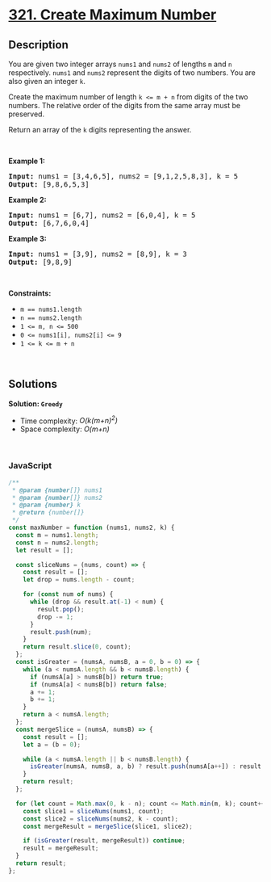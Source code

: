# [321. Create Maximum Number](https://leetcode.com/problems/create-maximum-number)

## Description

<div class="elfjS" data-track-load="description_content"><p>You are given two integer arrays <code>nums1</code> and <code>nums2</code> of lengths <code>m</code> and <code>n</code> respectively. <code>nums1</code> and <code>nums2</code> represent the digits of two numbers. You are also given an integer <code>k</code>.</p>

<p>Create the maximum number of length <code>k &lt;= m + n</code> from digits of the two numbers. The relative order of the digits from the same array must be preserved.</p>

<p>Return an array of the <code>k</code> digits representing the answer.</p>

<p>&nbsp;</p>
<p><strong class="example">Example 1:</strong></p>

<pre><strong>Input:</strong> nums1 = [3,4,6,5], nums2 = [9,1,2,5,8,3], k = 5
<strong>Output:</strong> [9,8,6,5,3]
</pre>

<p><strong class="example">Example 2:</strong></p>

<pre><strong>Input:</strong> nums1 = [6,7], nums2 = [6,0,4], k = 5
<strong>Output:</strong> [6,7,6,0,4]
</pre>

<p><strong class="example">Example 3:</strong></p>

<pre><strong>Input:</strong> nums1 = [3,9], nums2 = [8,9], k = 3
<strong>Output:</strong> [9,8,9]
</pre>

<p>&nbsp;</p>
<p><strong>Constraints:</strong></p>

<ul>
	<li><code>m == nums1.length</code></li>
	<li><code>n == nums2.length</code></li>
	<li><code>1 &lt;= m, n &lt;= 500</code></li>
	<li><code>0 &lt;= nums1[i], nums2[i] &lt;= 9</code></li>
	<li><code>1 &lt;= k &lt;= m + n</code></li>
</ul>
</div>

<p>&nbsp;</p>

## Solutions

**Solution: `Greedy`**

- Time complexity: <em>O(k(m+n)<sup>2</sup>)</em>
- Space complexity: <em>O(m+n)</em>

<p>&nbsp;</p>

### **JavaScript**

```js
/**
 * @param {number[]} nums1
 * @param {number[]} nums2
 * @param {number} k
 * @return {number[]}
 */
const maxNumber = function (nums1, nums2, k) {
  const m = nums1.length;
  const n = nums2.length;
  let result = [];

  const sliceNums = (nums, count) => {
    const result = [];
    let drop = nums.length - count;

    for (const num of nums) {
      while (drop && result.at(-1) < num) {
        result.pop();
        drop -= 1;
      }
      result.push(num);
    }
    return result.slice(0, count);
  };
  const isGreater = (numsA, numsB, a = 0, b = 0) => {
    while (a < numsA.length && b < numsB.length) {
      if (numsA[a] > numsB[b]) return true;
      if (numsA[a] < numsB[b]) return false;
      a += 1;
      b += 1;
    }
    return a < numsA.length;
  };
  const mergeSlice = (numsA, numsB) => {
    const result = [];
    let a = (b = 0);

    while (a < numsA.length || b < numsB.length) {
      isGreater(numsA, numsB, a, b) ? result.push(numsA[a++]) : result.push(numsB[b++]);
    }
    return result;
  };

  for (let count = Math.max(0, k - n); count <= Math.min(m, k); count++) {
    const slice1 = sliceNums(nums1, count);
    const slice2 = sliceNums(nums2, k - count);
    const mergeResult = mergeSlice(slice1, slice2);

    if (isGreater(result, mergeResult)) continue;
    result = mergeResult;
  }
  return result;
};
```
